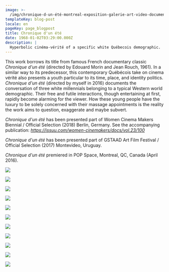 ```yaml
---
image: >-
  /img/chronique-d-un-été-montreal-exposition-galerie-art-video-documentaire.jpeg
templateKey: blog-post
locale: en
pageKey: page_blogpost
title: Chronique d'un été
date: 1968-01-02T03:29:00.000Z
description: |
  Hyperbolic cinéma-vérité of a specific white Québecois demographic.
---
```

This work borrows its title from famous French documentary classic _Chronique d'un été_ (directed by Edouard Morin and Jean Rouch, 1961). In a similar way to its predecessor, this contemporary Québécois take on cinema vérité also presents a youth particular to its time, place, and identity politics. _Chronique d'un été_ (directed by myself in 2016) documents the conversation of three white millennials belonging to a typical Western world demographic. Their free and futile interactions, though entertaining at first, rapidly become alarming for the viewer. How these young people have the luxury to be solely concerned with their massage appointments is the reality the work aims to question, exaggerate and maybe subvert.

_Chronique d'un été_ has been presented part of Women Cinema Makers Biennial / Official Selection (2018) Berlin, Germany. See the accompanying publication: _<https://issuu.com/women-cinemakers/docs/vol.23/100>_

_Chronique d'un été_ has been presented part of GSTAAD Art Film Festival / Official Selection (2017) Montevideo, Uruguay.

_Chronique d'un été_ premiered in POP Space, Montreal, QC, Canada (April 2016).

![](/img/chronique_dun_été_07.jpeg)

![](/img/screen-shot-2019-09-23-at-8.05.44-pm.jpeg)

![](/img/vérité-canada-montreal-artvideo.jpeg)

![](/img/screen-shot-2019-09-23-at-8.06.13-pm.jpeg)

![](/img/video-cinéma-vérité-canada.jpeg)

![](/img/20160428_210726_hdr.jpeg)

![](/img/20160428_210713_hdr.jpg)

![](/img/sala-de-teatro-10.jpg)

![](/img/gstaadfilm-2017-brochure_orig.jpg)

![](/img/exhibition-view-chronique-d-un-été.jpeg)

![](/img/cdewcm.jpg)
